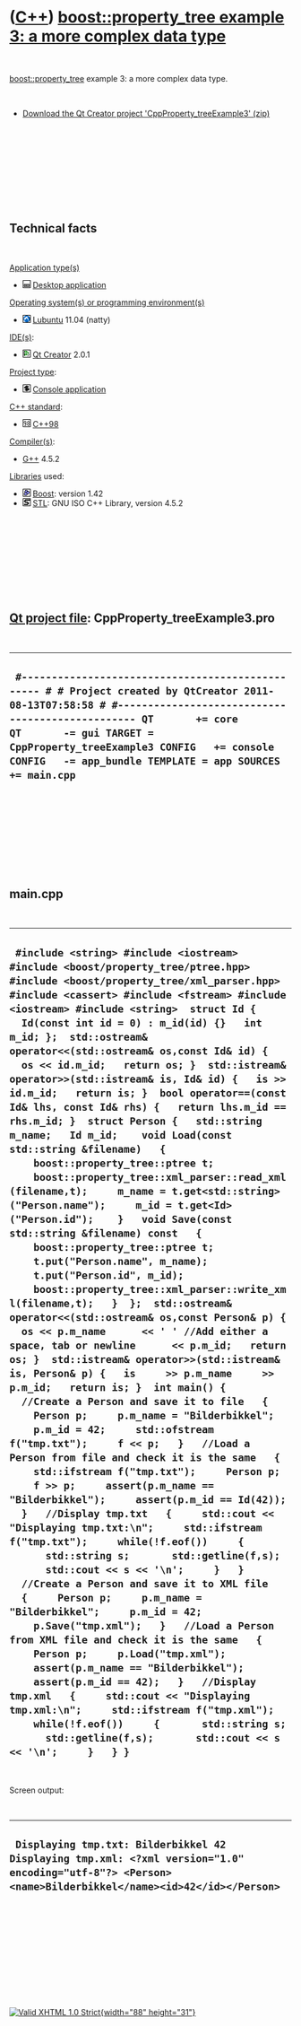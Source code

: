 



 

 

 

 

 

([C++](Cpp.htm)) [boost::property\_tree example 3: a more complex data type](CppProperty_treeExample3.htm)
==========================================================================================================

 

[boost::property\_tree](CppProperty_tree.htm) example 3: a more complex
data type.

 

-   [Download the Qt Creator project
    'CppProperty\_treeExample3' (zip)](CppProperty_treeExample3.zip)

 

 

 

 

 

Technical facts
---------------

 

[Application type(s)](CppApplication.htm)

-   ![Desktop](PicDesktop.png) [Desktop
    application](CppDesktopApplication.htm)

[Operating system(s) or programming environment(s)](CppOs.htm)

-   ![Lubuntu](PicLubuntu.png) [Lubuntu](CppLubuntu.htm) 11.04 (natty)

[IDE(s)](CppIde.htm):

-   ![Qt Creator](PicQtCreator.png) [Qt Creator](CppQtCreator.htm) 2.0.1

[Project type](CppQtProjectType.htm):

-   ![console](PicConsole.png) [Console
    application](CppConsoleApplication.htm)

[C++ standard](CppStandard.htm):

-   ![C++98](PicCpp98.png) [C++98](Cpp98.htm)

[Compiler(s)](CppCompiler.htm):

-   [G++](CppGpp.htm) 4.5.2

[Libraries](CppLibrary.htm) used:

-   ![Boost](PicBoost.png) [Boost](CppBoost.htm): version 1.42
-   ![STL](PicStl.png) [STL](CppStl.htm): GNU ISO C++ Library, version
    4.5.2

 

 

 

 

 

[Qt project file](CppQtProjectFile.htm): CppProperty\_treeExample3.pro
----------------------------------------------------------------------

 

  ------------------------------------------------------------------------------------------------------------------------------------------------------------------------------------------------------------------------------------------------------------------------------------------------------------------
  ` #------------------------------------------------- # # Project created by QtCreator 2011-08-13T07:58:58 # #------------------------------------------------- QT       += core QT       -= gui TARGET = CppProperty_treeExample3 CONFIG   += console CONFIG   -= app_bundle TEMPLATE = app SOURCES += main.cpp`
  ------------------------------------------------------------------------------------------------------------------------------------------------------------------------------------------------------------------------------------------------------------------------------------------------------------------

 

 

 

 

 

main.cpp
--------

 

  ----------------------------------------------------------------------------------------------------------------------------------------------------------------------------------------------------------------------------------------------------------------------------------------------------------------------------------------------------------------------------------------------------------------------------------------------------------------------------------------------------------------------------------------------------------------------------------------------------------------------------------------------------------------------------------------------------------------------------------------------------------------------------------------------------------------------------------------------------------------------------------------------------------------------------------------------------------------------------------------------------------------------------------------------------------------------------------------------------------------------------------------------------------------------------------------------------------------------------------------------------------------------------------------------------------------------------------------------------------------------------------------------------------------------------------------------------------------------------------------------------------------------------------------------------------------------------------------------------------------------------------------------------------------------------------------------------------------------------------------------------------------------------------------------------------------------------------------------------------------------------------------------------------------------------------------------------------------------------------------------------------------------------------------------------------------------------------------------------------------------------------------------------------------------------------------------------------------------------------------------------------------------------------------------------------------------------------------------------------------------------------------------------------------------------------------------------------------------------
  ` #include <string> #include <iostream> #include <boost/property_tree/ptree.hpp> #include <boost/property_tree/xml_parser.hpp>  #include <cassert> #include <fstream> #include <iostream> #include <string>  struct Id {   Id(const int id = 0) : m_id(id) {}   int m_id; };  std::ostream& operator<<(std::ostream& os,const Id& id) {   os << id.m_id;   return os; }  std::istream& operator>>(std::istream& is, Id& id) {   is >> id.m_id;   return is; }  bool operator==(const Id& lhs, const Id& rhs) {   return lhs.m_id == rhs.m_id; }  struct Person {   std::string m_name;   Id m_id;    void Load(const std::string &filename)   {     boost::property_tree::ptree t;     boost::property_tree::xml_parser::read_xml(filename,t);     m_name = t.get<std::string>("Person.name");     m_id = t.get<Id>("Person.id");    }   void Save(const std::string &filename) const   {     boost::property_tree::ptree t;     t.put("Person.name", m_name);     t.put("Person.id", m_id);     boost::property_tree::xml_parser::write_xml(filename,t);   }  };  std::ostream& operator<<(std::ostream& os,const Person& p) {   os << p.m_name      << ' ' //Add either a space, tab or newline      << p.m_id;   return os; }  std::istream& operator>>(std::istream& is, Person& p) {   is     >> p.m_name     >> p.m_id;   return is; }  int main() {   //Create a Person and save it to file   {     Person p;     p.m_name = "Bilderbikkel";     p.m_id = 42;     std::ofstream f("tmp.txt");     f << p;   }   //Load a Person from file and check it is the same   {     std::ifstream f("tmp.txt");     Person p;     f >> p;     assert(p.m_name == "Bilderbikkel");     assert(p.m_id == Id(42));   }   //Display tmp.txt   {     std::cout << "Displaying tmp.txt:\n";     std::ifstream f("tmp.txt");     while(!f.eof())     {       std::string s;       std::getline(f,s);       std::cout << s << '\n';     }   }    //Create a Person and save it to XML file   {     Person p;     p.m_name = "Bilderbikkel";     p.m_id = 42;     p.Save("tmp.xml");   }   //Load a Person from XML file and check it is the same   {     Person p;     p.Load("tmp.xml");     assert(p.m_name == "Bilderbikkel");     assert(p.m_id == 42);   }   //Display tmp.xml   {     std::cout << "Displaying tmp.xml:\n";     std::ifstream f("tmp.xml");     while(!f.eof())     {       std::string s;       std::getline(f,s);       std::cout << s << '\n';     }   } }`
  ----------------------------------------------------------------------------------------------------------------------------------------------------------------------------------------------------------------------------------------------------------------------------------------------------------------------------------------------------------------------------------------------------------------------------------------------------------------------------------------------------------------------------------------------------------------------------------------------------------------------------------------------------------------------------------------------------------------------------------------------------------------------------------------------------------------------------------------------------------------------------------------------------------------------------------------------------------------------------------------------------------------------------------------------------------------------------------------------------------------------------------------------------------------------------------------------------------------------------------------------------------------------------------------------------------------------------------------------------------------------------------------------------------------------------------------------------------------------------------------------------------------------------------------------------------------------------------------------------------------------------------------------------------------------------------------------------------------------------------------------------------------------------------------------------------------------------------------------------------------------------------------------------------------------------------------------------------------------------------------------------------------------------------------------------------------------------------------------------------------------------------------------------------------------------------------------------------------------------------------------------------------------------------------------------------------------------------------------------------------------------------------------------------------------------------------------------------------------------

 

Screen output:

 

  ---------------------------------------------------------------------------------------------------------------------------------------------------------
  ` Displaying tmp.txt: Bilderbikkel 42 Displaying tmp.xml: <?xml version="1.0" encoding="utf-8"?> <Person><name>Bilderbikkel</name><id>42</id></Person>`
  ---------------------------------------------------------------------------------------------------------------------------------------------------------

 

 

 

 

 





 

[![Valid XHTML 1.0 Strict](valid-xhtml10.png){width="88"
height="31"}](http://validator.w3.org/check?uri=referer)
